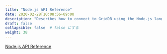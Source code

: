 ```yaml
---
title: "Node.js API Reference"
date: 2020-02-28T10:08:56+09:00
description: "Describes how to connect to GridDB using the Node.js language"
draft: false
collapsible: false  # false にする
weight: 38
---
```


<a href="./md_reference_nodejs_api.html">Node.js API Reference</a>
